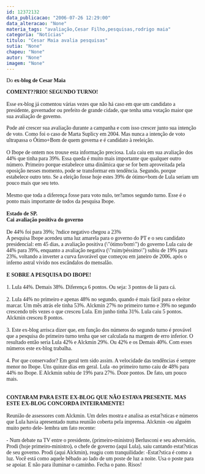 ```yaml
---
id: 12372132
data_publicacao: "2006-07-26 12:29:00"
data_alteracao: "None"
materia_tags: "avaliação,Cesar Filho,pesquisas,rodrigo maia"
categoria: "Notícias"
titulo: "Cesar Maia avalia pesquisas"
sutia: "None"
chapeu: "None"
autor: "None"
imagem: "None"
---
```

<p><P><FONT face=Verdana>Do <STRONG>ex-blog de Cesar Maia</STRONG></FONT></P></p>
<p><P><FONT face=Verdana><STRONG>COMENT??RIO! SEGUNDO TURNO! <BR></STRONG><BR>Esse ex-blog já comentou várias vezes que não há caso em que um candidato a presidente, governador ou prefeito de grande cidade, que tenha uma votação maior que sua avaliação de governo. </FONT></P></p>
<p><P><FONT face=Verdana>Pode até crescer sua avaliação durante a campanha e com isso crescer junto sua intenção de voto. Como foi o caso de Marta Suplicy em 2004. Mas nunca a intenção de voto ultrapassa o Ótimo+Bom de quem governa e é candidato à reeleição. <BR><BR>O Ibope de ontem nos trouxe esta informação preciosa. Lula caiu em sua avaliação dos 44% que tinha para 39%. Essa queda é muito mais importante que qualquer outro número. Primeiro porque estabelece uma dinâmica que se for bem aproveitada pela oposição nesses momento, pode se transformar em tendência. Segundo, porque estabelece outro teto. Se a eleição fosse hoje estes 39% de ótimo+bom de Lula seriam&nbsp;um pouco mais que seu teto. <BR><BR>Mesmo que toda a diferença fosse para voto nulo, ter?amos segundo turno. Esse é o ponto mais importante de todos da pesquisa Ibope. <BR><BR><STRONG>Estado de SP.<BR>Cai avaliação positiva do governo<BR></STRONG><BR>De 44% foi para 39%; ?ndice negativo chegou a 23% <BR>A pesquisa Ibope acendeu uma luz amarela para o governo do PT e o seu candidato presidencial: em 45 dias, a avaliação positiva (\"ótimo/bom\") do governo Lula caiu de 44% para 39%, enquanto a avaliação negativa (\"ruim/péssimo\") subiu de 19% para 23%, voltando a inverter a curva favorável que começou em janeiro de 2006, após o inferno astral vivido nos escândalos do mensalão.<BR><BR><STRONG>E SOBRE A PESQUISA DO IBOPE! <BR></STRONG><BR>1. Lula 44%. Demais 38%. Diferença 6 pontos. Ou seja: 3 pontos de lá para cá. <BR><BR>2. Lula 44% no primeiro e apenas 48% no segundo, quando é mais fácil para o eleitor marcar. Um mês atrás ele tinha 53%. Alckmin 27% no primeiro turno e 39% no segundo crescendo três vezes o que cresceu Lula. Em junho tinha 31%. Lula caiu 5 pontos. Alckmin cresceu 8 pontos. <BR><BR>3. Este ex-blog arrisca dizer que, em função dos números do segundo turno é provável que a pesquisa do primeiro turno tenha que ser calculada na margem de erro inferior. O resultado então seria Lula 42% e Alckmin 29%. Ou 42% e os Demais 40%. Com esses números este ex-blog trabalha. <BR><BR>4. Por que conservador? Em geral tem sido assim. A velocidade das tendências é sempre menor no Ibope. Uns quinze dias em geral. Lula -no primeiro turno caiu de 48% para 44% no Ibope. E Alckmin subiu de 19% para 27%. Doze pontos. De fato, um pouco mais.<BR><BR><BR><STRONG>CONTARAM PARA ESTE EX-BLOG QUE NÃO ESTAVA PRESENTE. MAS ESTE EX-BLOG CONCORDA INTEIRAMENTE!<BR></STRONG><BR>Reunião de assessores com Alckmin. Um deles mostra e analisa as estat?sticas e números que Lula havia apresentado numa reunião coberta pela imprensa. Alckmin -ou alguém muito perto dele- lembra um fato recente:<BR><BR>- Num debate na TV entre o presidente, (primeiro-ministro) Berlusconi e seu adversário, Prodi (hoje primeiro-ministro), o chefe de governo (aqui Lula), saiu cantando estat?sticas de seu governo. Prodi (aqui Alckmin), reagiu com tranquilidade: -Estat?stica é como a luz. Você está como aquele bêbado ao lado de um poste de luz a noite. Usa o poste para se apoiar. E não para iluminar o caminho. Fecha o pano. Risos!</FONT></P> </p>
